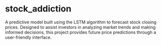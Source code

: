# stock_addiction
A predictive model built using the LSTM algorithm to forecast stock closing prices. Designed to assist investors in analyzing market trends and making informed decisions, this project provides future price predictions through a user-friendly interface.
